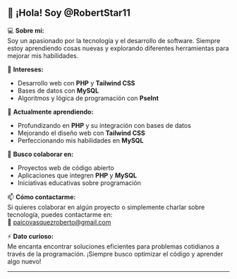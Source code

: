## 👋 ¡Hola! Soy @RobertStar11

💻 **Sobre mí:**  
Soy un apasionado por la tecnología y el desarrollo de software. Siempre estoy aprendiendo cosas nuevas y explorando diferentes herramientas para mejorar mis habilidades.

🎯 **Intereses:**  
- Desarrollo web con **PHP** y **Tailwind CSS**  
- Bases de datos con **MySQL**  
- Algoritmos y lógica de programación con **PseInt**  

🚀 **Actualmente aprendiendo:**  
- Profundizando en **PHP** y su integración con bases de datos  
- Mejorando el diseño web con **Tailwind CSS**  
- Perfeccionando mis habilidades en **MySQL**  

🤝 **Busco colaborar en:**  
- Proyectos web de código abierto  
- Aplicaciones que integren **PHP** y **MySQL**  
- Iniciativas educativas sobre programación  

📫 **Cómo contactarme:**  
Si quieres colaborar en algún proyecto o simplemente charlar sobre tecnología, puedes contactarme en:  
📧 paicovasquezroberto@gmail.com  

⚡ **Dato curioso:**  
Me encanta encontrar soluciones eficientes para problemas cotidianos a través de la programación. ¡Siempre busco optimizar el código y aprender algo nuevo!  

---

<!---
RobertStar11/RobertStar11 is a ✨ special ✨ repository because its `README.md` (this file) appears on your GitHub profile.
You can click the Preview link to take a look at your changes.
--->

